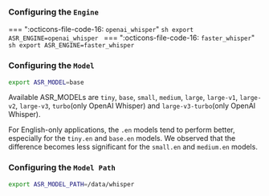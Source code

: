 ### Configuring the `Engine`

=== ":octicons-file-code-16: `openai_whisper`"
    ```sh
    export ASR_ENGINE=openai_whisper
    ```
=== ":octicons-file-code-16: `faster_whisper`"
    ```sh
    export ASR_ENGINE=faster_whisper
    ```

### Configuring the `Model`

```sh
export ASR_MODEL=base
```

Available ASR_MODELs are `tiny`, `base`, `small`, `medium`, `large`, `large-v1`, `large-v2`, `large-v3`, `turbo`(only OpenAI Whisper) and `large-v3-turbo`(only OpenAI Whisper).

For English-only applications, the `.en` models tend to perform better, especially for the `tiny.en` and `base.en` models. We observed that the difference becomes less significant for the `small.en` and `medium.en` models.

### Configuring the `Model Path`

```sh
export ASR_MODEL_PATH=/data/whisper
```
